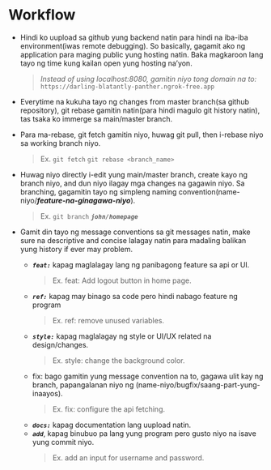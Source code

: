 # Workflow

- Hindi ko uupload sa github yung backend natin para hindi na iba-iba environment(iwas remote debugging). So basically, gagamit ako ng application para maging public yung hosting natin. Baka magkaroon lang tayo ng time kung kailan open yung hosting na’yon.
    >_Instead of using localhost:8080, gamitin niyo tong domain na to:_
    `https://darling-blatantly-panther.ngrok-free.app`

- Everytime na kukuha tayo ng changes from master branch(sa github repository), git rebase gamitin natin(para hindi magulo git history natin), tas tsaka ko immerge sa main/master branch. 

- Para ma-rebase, git fetch gamitin niyo, huwag git pull, then i-rebase niyo sa working branch niyo. 
    >Ex. `git fetch` `git rebase <branch_name>`

- Huwag niyo directly i-edit yung main/master branch, create kayo ng branch niyo, and dun niyo ilagay mga changes na gagawin niyo.
Sa branching, gagamitin tayo ng simpleng naming convention(name-niyo/***feature-na-ginagawa-niyo***).
    >Ex. `git branch` ***`john/homepage`***

- Gamit din tayo ng message conventions sa git messages natin, make sure na descriptive and concise lalagay natin para madaling balikan yung history if ever may problem.
    - ***`feat:`*** kapag maglalagay lang ng panibagong feature sa api or UI.
        >Ex. feat: Add logout button in home page.
    - ***`ref:`*** kapag may binago sa code pero hindi nabago feature ng program 
        >Ex. ref: remove unused variables.
    - ***`style:`*** kapag maglalagay ng style or UI/UX related na design/changes.
        >Ex. style: change the background color.
    - fix: bago gamitin yung message convention na to, gagawa ulit kay ng branch, papangalanan niyo ng (name-niyo/bugfix/saang-part-yung-inaayos).
        >Ex. fix: configure the api fetching.
    - ***`docs:`*** kapag documentation lang uupload natin.
    - ***`add`***, kapag binubuo pa lang yung program pero gusto niyo na isave yung commit niyo.
        >Ex. add an input for username and password.

